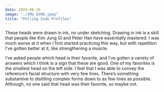 ```yaml
---
date: 2024-08-16
image: "./IMG_8398.jpeg"
title: "Polling Side Profiles"
---
```

These heads were drawn in ink, no under sketching. Drawing in ink is a skill that people like Kim Jung Gi and Peter Han have essentially mastered. I was much worse at it when I first started practicing this way, but with repetition I’ve gotten better at it, like strengthening a muscle.

I’ve asked people which head is their favorite, and I’ve gotten a variety of answers which I think is a sign that these are good. One of my favorites is the smallest head on the left side. I feel that I was able to convey the reference’s facial structure with very few lines. There’s something substantive to distilling complex forms down to as few lines as possible. Although, no one said that head was their favorite, so maybe not.
